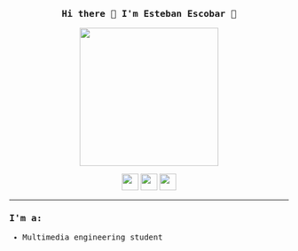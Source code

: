 <h3 align="center">
  <samp> Hi there 👋 I'm Esteban Escobar 🤠 </samp>
</h3>

<p align="center">
  <img width="250" src="https://media.giphy.com/media/L32oltdewTsZeke1R8/giphy.gif">
</p>

<p align="center">
<a href= "https://www.twitch.tv/codingescobar"><img width="30" src="https://img.icons8.com/color/48/000000/twitch--v3.png"/></a>
<a href= "https://twitter.com/_estebanescobar"><img width="30" src="https://img.icons8.com/color/48/000000/twitter--v2.png"/></a>
<a href= "https://www.linkedin.com/in/jesteban-escobar/"><img width="30" src="https://img.icons8.com/color/48/000000/linkedin-2--v2.png"/></a>
</p>

<hr>

<h3>
  <samp>
    I'm a:
  </samp>
</h3>
<samp>    
  <ul>
    <li>Multimedia engineering student</li>
  </ul>
</samp>


<!--
**codingescobar/codingescobar** is a ✨ _special_ ✨ repository because its `README.md` (this file) appears on your GitHub profile.

Here are some ideas to get you started:

- 🔭 I’m currently working on ...
- 🌱 I’m currently learning ...
- 👯 I’m looking to collaborate on ...
- 🤔 I’m looking for help with ...
- 💬 Ask me about ...
- 📫 How to reach me: ...
- 😄 Pronouns: ...
- ⚡ Fun fact: ...
-->
